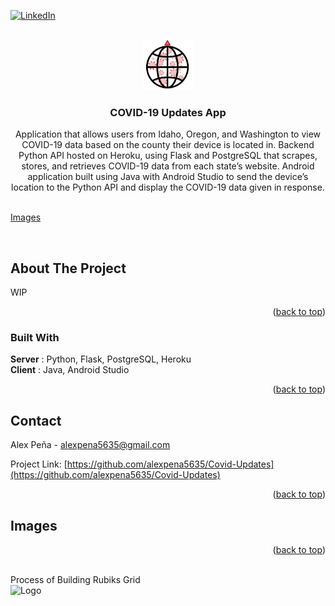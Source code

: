 <div id="top"></div>
<!--
*** Thanks for checking out the Best-README-Template. If you have a suggestion
*** that would make this better, please fork the repo and create a pull request
*** or simply open an issue with the tag "enhancement".
*** Don't forget to give the project a star!
*** Thanks again! Now go create something AMAZING! :D
-->



<!-- PROJECT SHIELDS -->
<!--
*** I'm using markdown "reference style" links for readability.
*** Reference links are enclosed in brackets [ ] instead of parentheses ( ).
*** See the bottom of this document for the declaration of the reference variables
*** for contributors-url, forks-url, etc. This is an optional, concise syntax you may use.
*** https://www.markdownguide.org/basic-syntax/#reference-style-links
-->
[![LinkedIn][linkedin-shield]][linkedin-url]



<!-- PROJECT LOGO -->
<br />
<div align="center">
  <a href="https://github.com/alexpena5635/Covid-Updates">
    <img src="images/Covid-19 Updates.png" alt="Logo" width="80" height="80">
  </a>

<h3 align="center">COVID-19 Updates App</h3>

  <p align="center">
    Application that allows users from Idaho, Oregon, and Washington to view COVID-19 data based on the county their device is located in.
    Backend Python API hosted on Heroku, using Flask and PostgreSQL that scrapes, stores, and retrieves COVID-19 data from each state’s website.
    Android application built using Java with Android Studio to send the device’s location to the Python API and display the COVID-19 data given in response.
    <br />
    <br />
  </p>
</div>


<a href="#images">Images</a>

<br>

<!-- ABOUT THE PROJECT -->
## About The Project

WIP

<p align="right">(<a href="#top">back to top</a>)</p>



### Built With

**Server** : Python, Flask, PostgreSQL, Heroku
<br>
**Client** : Java, Android Studio

<p align="right">(<a href="#top">back to top</a>)</p>


<!-- CONTACT -->
## Contact


Alex Peña - alexpena5635@gmail.com

Project Link: [https://github.com/alexpena5635/Covid-Updates](https://github.com/alexpena5635/Covid-Updates)


<p align="right">(<a href="#top">back to top</a>)</p>

## Images
<p align="right">(<a href="#top">back to top</a>)</p><br>
  <summary>Process of Building Rubiks Grid</summary>
    <img src="RubiksCube.gif" alt="Logo" width="600" height="480">
    

<!-- MARKDOWN LINKS & IMAGES -->
<!-- https://www.markdownguide.org/basic-syntax/#reference-style-links -->
[linkedin-shield]: https://img.shields.io/badge/-LinkedIn-black.svg?style=for-the-badge&logo=linkedin&colorB=555
[linkedin-url]: https://www.linkedin.com/in/alex-peña-944095241 
